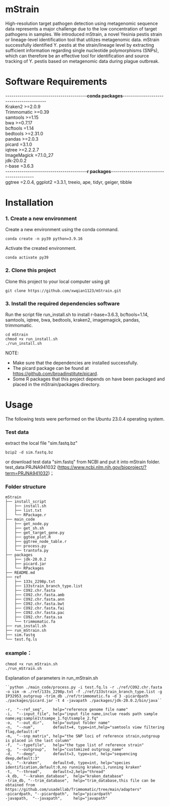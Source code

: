 # mStrain
High-resolution target pathogen detection using metagenomic sequence data represents a major challenge due to the low concentration of target pathogens in samples. We introduced mStrain, a novel Yesinia pestis strain or lineage-level identification tool that utilizes metagenomic data. mStrain successfully identified Y. pestis at the strain/lineage level by extracting sufficient information regarding single nucleotide polymorphisms (SNPs), which can therefore be an effective tool for identification and source tracking of Y. pestis based on metagenomic data during plague outbreak.<br/>

# Software Requirements <br/>
----------------------------------------******conda packages******----------------------------------------<br/>
Kraken2 >=2.0.9 <br/>
Trimmomatic >=0.39 <br/>
samtools >=1.15 <br/>
bwa >=0.7.17 <br/>
bcftools =1.14 <br/>
bedtools >=2.31.0 <br/>
pandas >=2.0.3 <br/>
picard =3.1.0<br/>
iqtree >=2.2.2.7 <br/>
ImageMagick =7.1.0_27 <br/>
jdk-20.0.2 <br/> 
r-base =3.6.3 <br/>
----------------------------------------******r packages******----------------------------------------<br/>
ggtree =2.0.4,  ggplot2 =3.3.1,  treeio, ape,  tidyr, geiger,  tibble <br/>

# Installation
### 1. Create a new environment <br/>
Create a new environment using the conda command.<br/>
```
conda create -n py39 python=3.9.16
```
Activate the created environment.<br/>
```
conda activate py39
```
### 2. Clone this project <br/>
Clone this project to your local computer using git<br/>
```
git clone https://github.com/xwqian1123/mStrain.git
```
### 3. Install the required dependencies software <br/>
Run the script file run_install.sh to install r-base=3.6.3, bcftools=1.14, samtools, iqtree, bwa, bedtools, kraken2, imagemagick, pandas, trimmomatic.<br/>
```
cd mStrain
chmod +x run_install.sh
./run_install.sh
```
NOTE: 
- Make sure that the dependencies are installed successfully.
- The picard package can be found at https://github.com/broadinstitute/picard.
- Some R packages that this project depends on have been packaged and placed in the mStrain/packages directory.

# Usage 
The following tests were performed on the Ubuntu 23.0.4 operating system.

### Test data
extract the local file "sim.fastq.bz"<br/>
```
bzip2 -d sim.fastq.bz
```
or download test data "sim.fastq" from NCBI and put it into mStrain folder.<br/>
test_data:PRJNA941032 (https://www.ncbi.nlm.nih.gov/bioproject/?term=PRJNA941032)；<br/>

### Folder structure
```
mStrain
├── install_script
│   ├── install.sh
│   ├── list.txt
│   └── RPackage.r
├── main_code
│   ├── get_node.py
│   ├── get_sh.sh
│   ├── get_target_gene.py
│   ├── ggtee_plot.R
│   ├── ggtree_node_table.r
│   ├── process.py
│   └── trantofa.py
├── packages
│   ├── jdk-20.0.2
│   ├── picard.jar
│   └── RPackages
├── README.md
├── ref
│   ├── 133s_2298p.txt
│   ├── 133strain_branch_type.list
│   ├── CO92.chr.fasta
│   ├── CO92.chr.fasta.amb
│   ├── CO92.chr.fasta.ann
│   ├── CO92.chr.fasta.bwt
│   ├── CO92.chr.fasta.fai
│   ├── CO92.chr.fasta.pac
│   ├── CO92.chr.fasta.sa
│   └── trimmomatic.fa
├── run_install.sh
├── run_mStrain.sh
├── sim.fastq
└── test.fq.ls
```
### example：
```
chmod +x run_mStrain.sh
./run_mStrain.sh
```
Explanation of parameters in run_mStrain.sh
```
``python ./main_code/process.py -i test.fq.ls -r ./ref/CO92.chr.fasta -o sim -m ./ref/133s_2298p.txt -f ./ref/133strain_branch_type.list -g IP32953_outgroup -trim_db ./ref/trimmomatic.fa -d 3 -picardpath ./packages/picard.jar -t 4 -javapath ./packages/jdk-20.0.2/bin/java``

-r,  "--ref_seq",    help="reference genome file name"
-i,  "--input_file", help="input file name,inclue reads path sample name;eg:sample1\tsampe_1.fq\tsample_2.fq"
-o,  "--out_dir",    help="output folder name"
-n,  "--num",        default=4, type=int,help="samtools view filtering flag,default:4"
-m,  "--snp_matrix", help="the SNP loci of reference strain,outgroup is placed in the last column"
-f,  "--typefile",   help="the type list of reference strain"
-g,  "--outgroup",   help="customized outgroup_name"
-d,  "--deep",       default=3, type=int, help="sequencing deep,default:3"
-k,  "--kraken",     default=0, type=int, help="species identification,default:0,no running kraken;1,running kraken"
-t,  "--thread",     default=2,help="thread"
-k_db,  "--kraken_database",  help="kraken_database"
-trim_db, "--trim_database",  help="trim_database,this file can be obtained from https://github.com/usadellab/Trimmomatic/tree/main/adapters"
-picardpath, "--picardpath",  help="picardpath"
-javapath,  "--javapath",     help="javapath"

```



